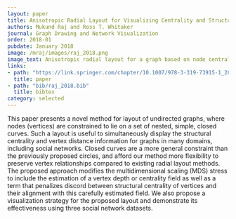 ```yaml
---
layout: paper
title: Anisotropic Radial Layout for Visualizing Centrality and Structure in Graphs
authors: Mukund Raj and Ross T. Whitaker
journal: Graph Drawing and Network Visualization
order: 2018-01
pubdate: January 2018
image: /mraj/images/raj_2018.png
image_text: Anisotropic radial layout for a graph based on node centrality 
links:
- path: "https://link.springer.com/chapter/10.1007/978-3-319-73915-1_28"
  title: paper
- path: "bib/raj_2018.bib"
  title: bibtex
category: selected
---
```


This paper presents a novel method for layout of undirected graphs, where nodes
(vertices) are constrained to lie on a set of nested, simple, closed curves.
Such a layout is useful to simultaneously display the structural centrality and
vertex distance information for graphs in many domains, including social
networks. Closed curves are a more general constraint than the previously
proposed circles, and afford our method more flexibility to preserve vertex
relationships compared to existing radial layout methods. The proposed approach
modifies the multidimensional scaling (MDS) stress to include the estimation of
a vertex depth or centrality field as well as a term that penalizes discord
between structural centrality of vertices and their alignment with this
carefully estimated field. We also propose a visualization strategy for the
proposed layout and demonstrate its effectiveness using three social network
datasets.
